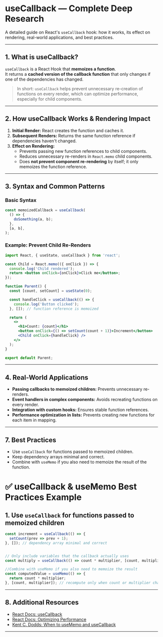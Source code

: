 # useCallback — Complete Deep Research

A detailed guide on React's `useCallback` hook: how it works, its effect on rendering, real-world applications, and best practices.

---

## 1. What is useCallback?

`useCallback` is a React Hook that **memoizes a function**.  
It returns a **cached version of the callback function** that only changes if one of the dependencies has changed.

> In short: `useCallback` helps prevent unnecessary re-creation of functions on every render, which can optimize performance, especially for child components.

---

## 2. How useCallback Works & Rendering Impact

1. **Initial Render:** React creates the function and caches it.
2. **Subsequent Renders:** Returns the same function reference if dependencies haven't changed.
3. **Effect on Rendering:**
   - Prevents passing new function references to child components.
   - Reduces unnecessary re-renders in `React.memo` child components.
   - Does **not prevent component re-rendering** by itself; it only memoizes the function reference.

---

## 3. Syntax and Common Patterns

### Basic Syntax

```jsx
const memoizedCallback = useCallback(
  () => {
    doSomething(a, b);
  },
  [a, b],
);
```

### Example: Prevent Child Re-Renders

```jsx
import React, { useState, useCallback } from 'react';

const Child = React.memo(({ onClick }) => {
  console.log('Child rendered');
  return <button onClick={onClick}>Click me</button>;
});

function Parent() {
  const [count, setCount] = useState(0);

  const handleClick = useCallback(() => {
    console.log('Button clicked');
  }, []); // function reference is memoized

  return (
    <>
      <h1>Count: {count}</h1>
      <button onClick={() => setCount(count + 1)}>Increment</button>
      <Child onClick={handleClick} />
    </>
  );
}

export default Parent;
```

---

## 4. Real-World Applications

- **Passing callbacks to memoized children:** Prevents unnecessary re-renders.
- **Event handlers in complex components:** Avoids recreating functions on every render.
- **Integration with custom hooks:** Ensures stable function references.
- **Performance optimization in lists:** Prevents creating new functions for each item in mapping.

---

## 7. Best Practices

- Use `useCallback` for functions passed to memoized children.
- Keep dependency arrays minimal and correct.
- Combine with `useMemo` if you also need to memoize the result of the function.


# ✅ useCallback & useMemo Best Practices Example

## 1. Use `useCallback` for functions passed to memoized children
```jsx
const increment = useCallback(() => {
  setCount(prev => prev + 1);
}, []); // dependency array minimal and correct


// Only include variables that the callback actually uses
const multiply = useCallback(() => count * multiplier, [count, multiplier]);

//Combine with useMemo if you also need to memoize the result
const computedValue = useMemo(() => {
  return count * multiplier;
}, [count, multiplier]); // recompute only when count or multiplier changes

```

---

## 8. Additional Resources

- [React Docs: useCallback](https://react.dev/reference/react/useCallback)
- [React Docs: Optimizing Performance](https://react.dev/learn/optimizing-performance)
- [Kent C. Dodds: When to useMemo and useCallback](https://kentcdodds.com/blog/usememo-and-usecallback)

---
